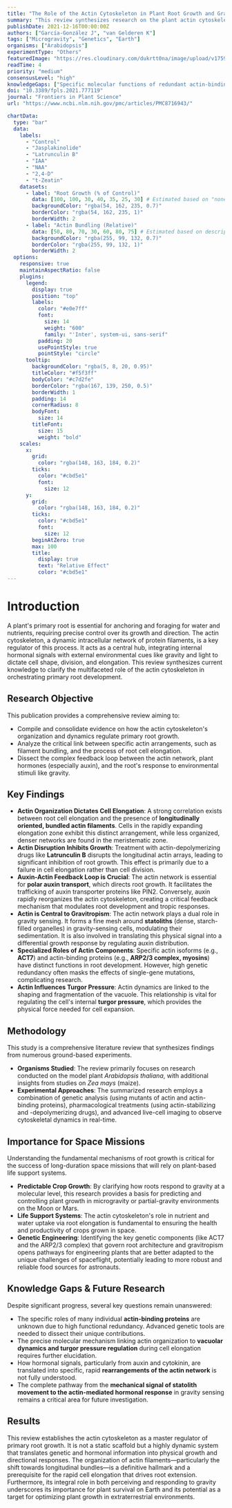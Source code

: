 ```yaml
---
title: "The Role of the Actin Cytoskeleton in Plant Root Growth and Gravitropism"
summary: "This review synthesizes research on the plant actin cytoskeleton, establishing it as a critical integrator of hormonal and environmental signals that control primary root growth. Findings highlight how actin organization, particularly the formation of longitudinal bundles, drives cell elongation and mediates gravity sensing, providing foundational knowledge for growing plants in space."
publishDate: 2021-12-16T00:00:00Z
authors: ["García-González J", "van Gelderen K"]
tags: ["Microgravity", "Genetics", "Earth"]
organisms: ["Arabidopsis"]
experimentType: "Others"
featuredImage: "https://res.cloudinary.com/dukrtt0na/image/upload/v1759680714/mwjkswoqlcmyxwbqgntk.jpg"
readTime: 4
priority: "medium"
consensusLevel: "high"
knowledgeGaps: ["Specific molecular functions of redundant actin-binding proteins", "Direct causal link between actin, vacuolar morphology, and cell elongation", "Mechanisms of hormonal control over the actin cytoskeleton", "How actin relays mechanical gravity signals to hormonal responses"]
doi: "10.3389/fpls.2021.777119"
journal: "Frontiers in Plant Science"
url: "https://www.ncbi.nlm.nih.gov/pmc/articles/PMC8716943/"

chartData:
  type: "bar"
  data:
    labels:
      - "Control"
      - "Jasplakinolide"
      - "Latrunculin B"
      - "IAA"
      - "NAA"
      - "2,4-D"
      - "t-Zeatin"
    datasets:
      - label: "Root Growth (% of Control)"
        data: [100, 100, 30, 40, 35, 25, 30] # Estimated based on "none", "growth inhibition"
        backgroundColor: "rgba(54, 162, 235, 0.7)"
        borderColor: "rgba(54, 162, 235, 1)"
        borderWidth: 2
      - label: "Actin Bundling (Relative)"
        data: [50, 80, 70, 30, 60, 80, 75] # Estimated based on description
        backgroundColor: "rgba(255, 99, 132, 0.7)"
        borderColor: "rgba(255, 99, 132, 1)"
        borderWidth: 2
  options:
    responsive: true
    maintainAspectRatio: false
    plugins:
      legend:
        display: true
        position: "top"
        labels:
          color: "#e0e7ff"
          font:
            size: 14
            weight: "600"
            family: "'Inter', system-ui, sans-serif"
          padding: 20
          usePointStyle: true
          pointStyle: "circle"
      tooltip:
        backgroundColor: "rgba(5, 8, 20, 0.95)"
        titleColor: "#f5f3ff"
        bodyColor: "#c7d2fe"
        borderColor: "rgba(167, 139, 250, 0.5)"
        borderWidth: 1
        padding: 14
        cornerRadius: 8
        bodyFont:
          size: 14
        titleFont:
          size: 15
          weight: "bold"
    scales:
      x:
        grid:
          color: "rgba(148, 163, 184, 0.2)"
        ticks:
          color: "#cbd5e1"
          font:
            size: 12
      y:
        grid:
          color: "rgba(148, 163, 184, 0.2)"
        ticks:
          color: "#cbd5e1"
          font:
            size: 12
        beginAtZero: true
        max: 100
        title:
          display: true
          text: "Relative Effect"
          color: "#cbd5e1"
---
```


# Introduction
A plant's primary root is essential for anchoring and foraging for water and nutrients, requiring precise control over its growth and direction. The actin cytoskeleton, a dynamic intracellular network of protein filaments, is a key regulator of this process. It acts as a central hub, integrating internal hormonal signals with external environmental cues like gravity and light to dictate cell shape, division, and elongation. This review synthesizes current knowledge to clarify the multifaceted role of the actin cytoskeleton in orchestrating primary root development.

## Research Objective
This publication provides a comprehensive review aiming to:
- Compile and consolidate evidence on how the actin cytoskeleton's organization and dynamics regulate primary root growth.
- Analyze the critical link between specific actin arrangements, such as filament bundling, and the process of root cell elongation.
- Dissect the complex feedback loop between the actin network, plant hormones (especially auxin), and the root's response to environmental stimuli like gravity.

## Key Findings
- **Actin Organization Dictates Cell Elongation**: A strong correlation exists between root cell elongation and the presence of **longitudinally oriented, bundled actin filaments**. Cells in the rapidly expanding elongation zone exhibit this distinct arrangement, while less organized, denser networks are found in the meristematic zone.
- **Actin Disruption Inhibits Growth**: Treatment with actin-depolymerizing drugs like **Latrunculin B** disrupts the longitudinal actin arrays, leading to significant inhibition of root growth. This effect is primarily due to a failure in cell elongation rather than cell division.
- **Auxin-Actin Feedback Loop is Crucial**: The actin network is essential for **polar auxin transport**, which directs root growth. It facilitates the trafficking of auxin transporter proteins like PIN2. Conversely, auxin rapidly reorganizes the actin cytoskeleton, creating a critical feedback mechanism that modulates root development and tropic responses.
- **Actin is Central to Gravitropism**: The actin network plays a dual role in gravity sensing. It forms a fine mesh around **statoliths** (dense, starch-filled organelles) in gravity-sensing cells, modulating their sedimentation. It is also involved in translating this physical signal into a differential growth response by regulating auxin distribution.
- **Specialized Roles of Actin Components**: Specific actin isoforms (e.g., **ACT7**) and actin-binding proteins (e.g., **ARP2/3 complex, myosins**) have distinct functions in root development. However, high genetic redundancy often masks the effects of single-gene mutations, complicating research.
- **Actin Influences Turgor Pressure**: Actin dynamics are linked to the shaping and fragmentation of the vacuole. This relationship is vital for regulating the cell's internal **turgor pressure**, which provides the physical force needed for cell expansion.

## Methodology
This study is a comprehensive literature review that synthesizes findings from numerous ground-based experiments.
- **Organisms Studied**: The review primarily focuses on research conducted on the model plant *Arabidopsis thaliana*, with additional insights from studies on *Zea mays* (maize).
- **Experimental Approaches**: The summarized research employs a combination of genetic analysis (using mutants of actin and actin-binding proteins), pharmacological treatments (using actin-stabilizing and -depolymerizing drugs), and advanced live-cell imaging to observe cytoskeletal dynamics in real-time.

## Importance for Space Missions
Understanding the fundamental mechanisms of root growth is critical for the success of long-duration space missions that will rely on plant-based life support systems.
- **Predictable Crop Growth**: By clarifying how roots respond to gravity at a molecular level, this research provides a basis for predicting and controlling plant growth in microgravity or partial-gravity environments on the Moon or Mars.
- **Life Support Systems**: The actin cytoskeleton's role in nutrient and water uptake via root elongation is fundamental to ensuring the health and productivity of crops grown in space.
- **Genetic Engineering**: Identifying the key genetic components (like ACT7 and the ARP2/3 complex) that govern root architecture and gravitropism opens pathways for engineering plants that are better adapted to the unique challenges of spaceflight, potentially leading to more robust and reliable food sources for astronauts.

## Knowledge Gaps & Future Research
Despite significant progress, several key questions remain unanswered:
- The specific roles of many individual **actin-binding proteins** are unknown due to high functional redundancy. Advanced genetic tools are needed to dissect their unique contributions.
- The precise molecular mechanism linking actin organization to **vacuolar dynamics and turgor pressure regulation** during cell elongation requires further elucidation.
- How hormonal signals, particularly from auxin and cytokinin, are translated into specific, rapid **rearrangements of the actin network** is not fully understood.
- The complete pathway from the **mechanical signal of statolith movement to the actin-mediated hormonal response** in gravity sensing remains a critical area for future investigation.

## Results
This review establishes the actin cytoskeleton as a master regulator of primary root growth. It is not a static scaffold but a highly dynamic system that translates genetic and hormonal information into physical growth and directional responses. The organization of actin filaments—particularly the shift towards longitudinal bundles—is a definitive hallmark and a prerequisite for the rapid cell elongation that drives root extension. Furthermore, its integral role in both perceiving and responding to gravity underscores its importance for plant survival on Earth and its potential as a target for optimizing plant growth in extraterrestrial environments.